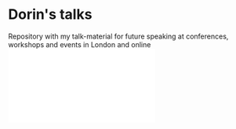 # Dorin's talks
Repository with my talk-material for future speaking at conferences, workshops and events in London and online
![](./talks/Brief%20History%20of%20Moments%20-%20How%20Not%20to%20Handle%20Time%20in%20Javascript/howNotToHandleTimeInJavascript.pdf)
